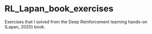 # RL_Lapan_book_exercises
Exercises that I solved from the Deep Reinforcement learning hands-on (Lapan, 2020) book. 
